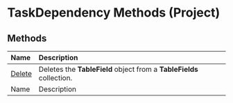 
# TaskDependency Methods (Project)

## Methods



|**Name**|**Description**|
|:-----|:-----|
| [Delete](02ed131a-8035-5074-e88c-f0c64e6808ad.md)|Deletes the  **TableField** object from a **TableFields** collection.|
|Name|Description|
